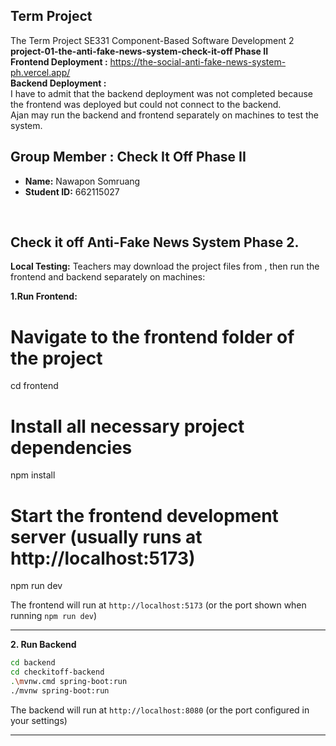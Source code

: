 ## Term Project
The Term Project SE331 Component-Based Software Development 2<br>
**project-01-the-anti-fake-news-system-check-it-off Phase II** <br>
**Frontend Deployment :** https://the-social-anti-fake-news-system-ph.vercel.app/ <br>
**Backend Deployment :**  <br> I have to admit that the backend deployment was not completed because the frontend was deployed but could not connect to the backend. <br>
Ajan may run the backend and frontend separately on machines to test the system.
<br>

## Group Member : Check It Off Phase II
- **Name:** Nawapon Somruang  
- **Student ID:** 662115027  
<br>

## Check it off Anti-Fake News System Phase 2.
**Local Testing:** Teachers may download the project files from , then run the frontend and backend separately on machines:
<br>

**1.Run Frontend:**  
# Navigate to the frontend folder of the project
cd frontend

# Install all necessary project dependencies
npm install

# Start the frontend development server (usually runs at http://localhost:5173)
npm run dev


The frontend will run at `http://localhost:5173` (or the port shown when running `npm run dev`)

---

**2. Run Backend**
```bash
cd backend
cd checkitoff-backend
.\mvnw.cmd spring-boot:run
./mvnw spring-boot:run
````
The backend will run at `http://localhost:8080` (or the port configured in your settings)

---
